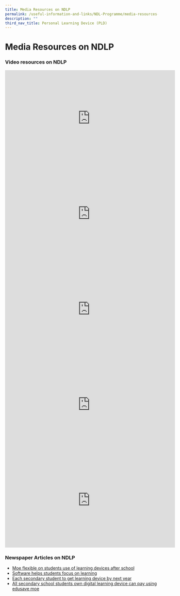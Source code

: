 ```yaml
---
title: Media Resources on NDLP
permalink: /useful-information-and-links/NDL-Programme/media-resources-on-ndlp/
description: ""
third_nav_title: Personal Learning Device (PLD)
---
```

# **Media Resources on NDLP**

### Video resources on NDLP

<iframe width="560" height="315" src="https://www.youtube.com/embed/3FKftVAU4eI" title="YouTube video player" frameborder="0" allow="accelerometer; autoplay; clipboard-write; encrypted-media; gyroscope; picture-in-picture" allowfullscreen=""></iframe>

<iframe width="560" height="315" src="https://www.youtube.com/embed/fsv_Lr4WHSk" title="YouTube video player" frameborder="0" allow="accelerometer; autoplay; clipboard-write; encrypted-media; gyroscope; picture-in-picture" allowfullscreen=""></iframe>

<iframe width="560" height="315" src="https://www.youtube.com/embed/-TCnHCORdYc" title="YouTube video player" frameborder="0" allow="accelerometer; autoplay; clipboard-write; encrypted-media; gyroscope; picture-in-picture" allowfullscreen=""></iframe>

<iframe width="560" height="315" src="https://www.youtube.com/embed/atVkNBXMVnY" title="YouTube video player" frameborder="0" allow="accelerometer; autoplay; clipboard-write; encrypted-media; gyroscope; picture-in-picture" allowfullscreen=""></iframe>

<iframe width="560" height="315" src="https://www.youtube.com/embed/6oIAtbruVf4" title="YouTube video player" frameborder="0" allow="accelerometer; autoplay; clipboard-write; encrypted-media; gyroscope; picture-in-picture" allowfullscreen=""></iframe>

### Newspaper Articles on NDLP

* [Moe flexible on students use of learning devices after school](https://www.straitstimes.com/singapore/parenting-education/moe-flexible-on-students-use-of-learning-devices-after-school-lawrence)  
* [Software helps students focus on learning](https://www.straitstimes.com/singapore/parenting-education/software-helps-students-focus-on-learning)  
* [Each secondary student to get learning device by next year](https://www.straitstimes.com/politics/each-secondary-student-to-get-learning-device-by-next-year)  
* [All secondary school students own digital learning device can pay using edusave moe](https://www.todayonline.com/singapore/all-secondary-school-students-own-digital-learning-device-2028-can-pay-using-edusave-moe)